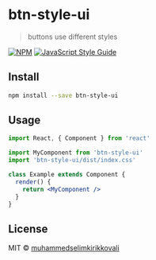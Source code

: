 # btn-style-ui

> buttons use different styles

[![NPM](https://img.shields.io/npm/v/btn-style-ui.svg)](https://www.npmjs.com/package/btn-style-ui) [![JavaScript Style Guide](https://img.shields.io/badge/code_style-standard-brightgreen.svg)](https://standardjs.com)

## Install

```bash
npm install --save btn-style-ui
```

## Usage

```jsx
import React, { Component } from 'react'

import MyComponent from 'btn-style-ui'
import 'btn-style-ui/dist/index.css'

class Example extends Component {
  render() {
    return <MyComponent />
  }
}
```

## License

MIT © [muhammedselimkirikkovali](https://github.com/muhammedselimkirikkovali)
